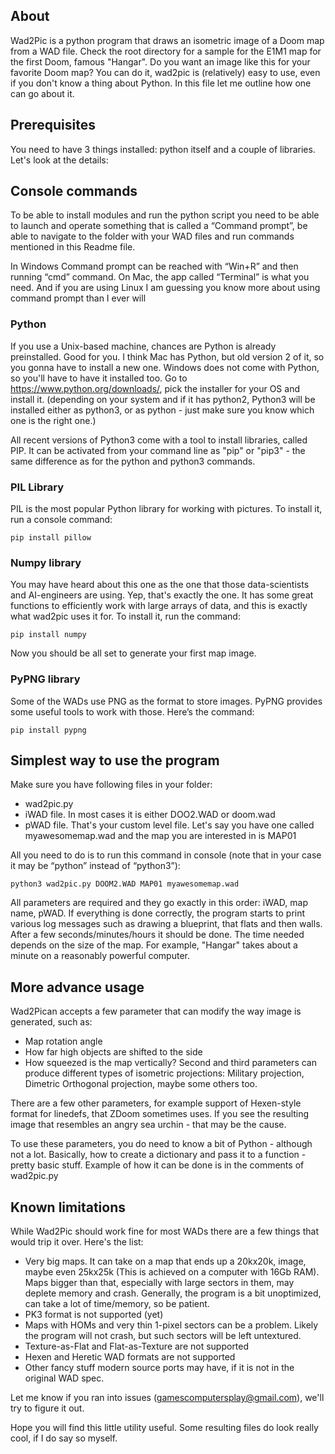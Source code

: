 
## About

Wad2Pic is a python program that draws an isometric image of a Doom map from a WAD file. Check the root directory for a sample for the E1M1 map for the first Doom, famous "Hangar". Do you want an image like this for your favorite Doom map? You can do it, wad2pic is (relatively) easy to use, even if you don't know a thing about Python. In this file let me outline how one can go about it.

## Prerequisites

You need to have 3 things installed: python itself and a couple of libraries. Let's look at the details:

## Console commands

To be able to install modules and run the python script you need to be able to launch and operate something that is called a “Command prompt”, be able to navigate to the folder with your WAD files and run commands mentioned in this Readme file.

In Windows Command prompt can be reached with “Win+R” and then running “cmd” command. On Mac, the app called “Terminal” is what you need. And if you are using Linux I am guessing you know more about using command prompt than I ever will

### Python

If you use a Unix-based machine, chances are Python is already preinstalled. Good for you. I think Mac has Python, but old version 2 of it, so you gonna have to install a new one. Windows does not come with Python, so you'll have to have it installed too.
Go to https://www.python.org/downloads/, pick the installer for your OS and install it.
(depending on your system and if it has python2, Python3 will be installed either as python3, or as python - just make sure you know which one is the right one.)

All recent versions of Python3 come with a tool to install libraries, called PIP. It can be activated from your command line as "pip" or "pip3" - the same difference as for the python and python3 commands.

### PIL Library

PIL is the most popular Python library for working with pictures. To install it, run a console command:

	pip install pillow


### Numpy library

You may have heard about this one as the one that those data-scientists and AI-engineers are using.  Yep, that's exactly the one. It has some great functions to efficiently work with large arrays of data, and this is exactly what wad2pic uses it for. To install it, run the command:

	pip install numpy

Now you should be all set to generate your first map image.
### PyPNG library

Some of the WADs use PNG as the format to store images. PyPNG provides some useful tools to work with those. Here’s the command:

	pip install pypng

## Simplest way to use the program

Make sure you have following files in your folder:
* wad2pic.py
* iWAD file. In most cases it is either DOO2.WAD or doom.wad
* pWAD file. That's your custom level file. Let's say you have one called myawesomemap.wad and the map you are interested in is MAP01

All you need to do is to run this command in console (note that in your case it may be “python” instead of “python3”):

	python3 wad2pic.py DOOM2.WAD MAP01 myawesomemap.wad

All parameters are required and they go exactly in this order: iWAD, map name, pWAD.
If everything is done correctly, the program starts to print various log messages such as drawing a blueprint, that flats and then walls. After a few seconds/minutes/hours it should be done. The time needed depends on the size of the map. For example, "Hangar" takes about a minute on a reasonably powerful computer.

## More advance usage

Wad2Pican accepts a few parameter that can modify the way image is generated, such as:
* Map rotation angle
* How far high objects are shifted to the side
* How squeezed is the map vertically? 
Second and third parameters can produce different types of isometric projections: Military projection, Dimetric Orthogonal projection, maybe some others too.

There are a few other parameters, for example support of Hexen-style format for linedefs, that ZDoom sometimes uses. If you see the resulting image that resembles an angry sea urchin - that may be the cause.

To use these parameters, you do need to know a bit of Python - although not a lot. Basically, how to create a dictionary and pass it to a function - pretty basic stuff. Example of how it can be done is in the comments of wad2pic.py

## Known limitations

While Wad2Pic should work fine for most WADs there are a few things that would trip it over. Here's the list:
* Very big maps. It can take on a map that ends up a 20kx20k, image, maybe even 25kx25k (This is achieved on a computer with 16Gb RAM). Maps bigger than that, especially with large sectors in them, may deplete memory and crash. Generally, the program is a bit unoptimized, can take a lot of time/memory, so be patient.
* PK3 format is not supported (yet)
* Maps with HOMs and very thin 1-pixel sectors can be a problem. Likely the program will not crash, but such sectors will be left untextured.
* Texture-as-Flat and Flat-as-Texture are not supported
* Hexen and Heretic WAD formats are not supported
* Other fancy stuff modern source ports may have, if it is not in the original WAD spec.


Let me know if you ran into issues (gamescomputersplay@gmail.com), we'll try to figure it out.

Hope you will find this little utility useful. Some resulting files do look really cool, if I do say so myself.

